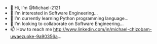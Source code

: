 - 👋 Hi, I’m @Michael-2121
- 👀 I’m interested in Software Engineering...
- 🌱 I’m currently learning Python programming language...
- 💞️ I’m looking to collaborate on Software Engineering...
- 📫 How to reach me http://www.linkedin.com/in/michael-chizobam-uwaezuoke-9a90356a...

<!---
Michael-2121/Michael-2121 is a ✨ special ✨ repository because its `README.md` (this file) appears on your GitHub profile.
You can click the Preview link to take a look at your changes.
--->
